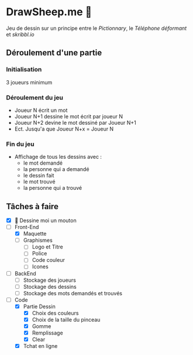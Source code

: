# DrawSheep.me :sheep:

Jeu de dessin sur un principe entre le _Pictionnary_, le _Téléphone déformant_ et _skribbl.io_

## Déroulement d'une partie

### Initialisation

3 joueurs minimum

### Déroulement du jeu

- Joueur N écrit un mot
- Joueur N+1 dessine le mot écrit par joueur N
- Joueur N+2 devine le mot dessiné par Joueur N+1
- Ect. Jusqu'a que Joueur N+x = Joueur N

### Fin du jeu

- Affichage de tous les dessins avec :
  - le mot demandé
  - la personne qui a demandé
  - le dessin fait
  - le mot trouvé
  - la personne qui a trouvé

## Tâches à faire

- [x] :sheep: Dessine moi un mouton
- [ ] Front-End
  - [x] Maquette
  - [ ] Graphismes
    - [ ] Logo et Titre
    - [ ] Police
    - [ ] Code couleur
    - [ ] Icones
- [ ] BackEnd
  - [ ] Stockage des joueurs
  - [ ] Stockage des dessins
  - [ ] Stockage des mots demandés et trouvés
- [ ] Code
  - [x] Partie Dessin
    - [x] Choix des couleurs
    - [x] Choix de la taille du pinceau
    - [x] Gomme
    - [x] Remplissage
    - [x] Clear
  - [x] Tchat en ligne
